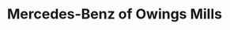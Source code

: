 ---
title: "Mercedes-Benz of Owings Mills"
url: /owings-mills/mercedes-benz-of-owings-mills/
shop: Autohaus
---